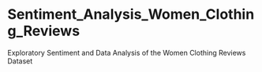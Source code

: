 # Sentiment_Analysis_Women_Clothing_Reviews
Exploratory Sentiment and Data Analysis of the Women Clothing Reviews Dataset
